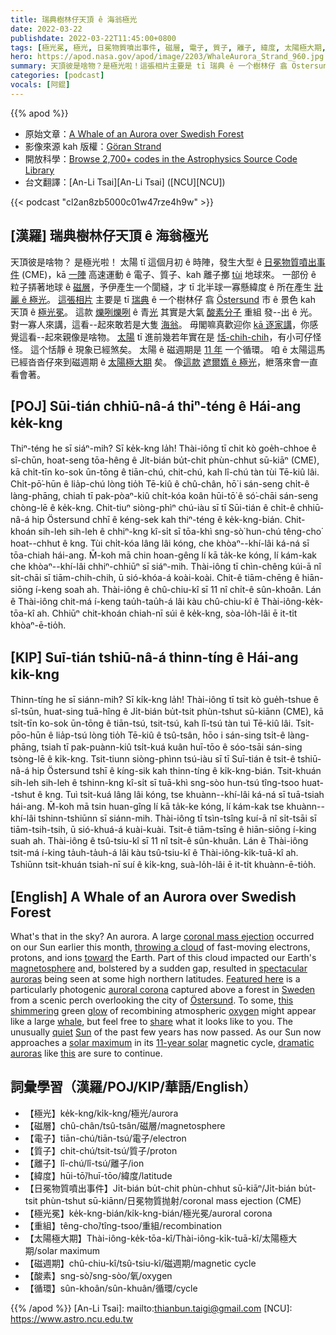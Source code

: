 ```yaml
---
title: 瑞典樹林仔天頂 ê 海翁極光
date: 2022-03-22
publishdate: 2022-03-22T11:45:00+0800
tags: [極光冕, 極光, 日冕物質噴出事件, 磁層, 電子, 質子, 離子, 緯度, 太陽極大期, 磁週期, 酸素]
hero: https://apod.nasa.gov/apod/image/2203/WhaleAurora_Strand_960.jpg
summary: 天頂彼是啥物？是極光啦！這張相片主要是 tī 瑞典 ê 一个樹林仔 翕 Östersund 市 ê 景色 kah 天頂 ê 極光冕。
categories: [podcast]
vocals: [阿錕]
---
```


{{% apod %}}

- 原始文章：[A Whale of an Aurora over Swedish Forest](https://apod.nasa.gov/apod/ap220322.html)
- 影像來源 kah 版權：[Göran Strand](https://astrofotografen.se/)
- 開放科學：[Browse 2,700+ codes in the Astrophysics Source Code Library](https://ascl.net/code/all)
- 台文翻譯：[An-Li Tsai][An-Li Tsai] ([NCU][NCU])

{{< podcast "cl2an8zb5000c01w47rze4h9w" >}}

## [漢羅] 瑞典樹林仔天頂 ê 海翁極光
天頂彼是啥物？
是極光啦！
太陽 tī 這個月初 ê 時陣，發生大型 ê [日冕物質噴出事件][coronal mass ejection] (CME)，kā [一陣][throwing a cloud] 高速運動 ê 電子、質子、kah 離子擲 [tùi][toward] 地球來。
一部份 ê 粒子挵著地球 ê [磁層][magnetosphere]，予伊產生一个閬縫，才 tī 北半球一寡懸緯度 ê 所在產生 [壯麗 ê 極光][spectacular auroras]。
[這張相片][Featured here] 主要是 tī [瑞典][Sweden] ê 一个樹林仔 翕 [Östersund][Östersund] 市 ê 景色 kah 天頂 ê [極光冕][auroral corona]。
這款 [爍咧爍咧][this shimmering] ê 青[光][glow] 其實是大氣 [酸素分子][oxygen] 重組 發--出 ê 光。
對一寡人來講，這看--起來敢若是大隻 [海翁][whale]。
毋閣嘛真歡迎你 [kā 逐家講][share]，你感覺這看--起來親像是啥物。
[太陽][Sun] tī 進前幾若年實在是 [恬-chih-chih][quiet]，有小可仔怪怪。
這个恬靜 ê 現象已經煞矣。
太陽 ê 磁週期是 [11 年][11-year solar] 一个循環。
咱 ê 太陽這馬已經沓沓仔來到磁週期 ê [太陽極大期][solar maximum] 矣。
像[這款][this] [遮爾媠 ê 極光][dramatic auroras]，紲落來會一直看會著。

## [POJ] Sūi-tián chhiū-nâ-á thiⁿ-téng ê Hái-ang ke̍k-kng
Thiⁿ-téng he sī siáⁿ-mih?
Sī ke̍k-kng la̍h!
Thài-iông tī chit kò goe̍h-chhoe ê sî-chūn, hoat-seng tōa-hêng ê Ji̍t-bián bu̍t-chit phùn-chhut sū-kiāⁿ (CME), kā chi̍t-tīn ko-sok ūn-tōng ê tiān-chú, chit-chú, kah lî-chú tàn tùi Tē-kiû lâi.
Chi̍t-pō͘-hūn ê lia̍p-chú lòng tio̍h Tē-kiû ê chû-chân, hō͘ i sán-seng chi̍t-ê làng-phāng, chiah tī pak-pòaⁿ-kiû chi̍t-kóa koân hūi-tō͘ ê só͘-chāi sán-seng chòng-lē ê ke̍k-kng.
Chit-tiuⁿ siòng-phìⁿ chú-iàu sī tī Sūi-tián ê chi̍t-ê chhiū-nâ-á hip Östersund chhī ê kéng-sek kah thiⁿ-téng ê ke̍k-kng-bián.
Chit-khoán sih-leh sih-leh ê chhiⁿ-kng kî-si̍t sī tōa-khì sng-sò͘ hun-chú têng-cho͘ hoat--chhut ê kng.
Tùi chi̍t-kóa lâng lâi kóng, che khòaⁿ--khí-lâi ká-ná sī tōa-chiah hái-ang.
M̄-koh mā chin hoan-gêng lí kā ta̍k-ke kóng, lí kám-kak che khòaⁿ--khí-lâi chhiⁿ-chhiūⁿ sī siáⁿ-mih.
Thài-iông tī chìn-chêng kúi-ā nî si̍t-chāi sī tiām-chih-chih, ū sió-khóa-á koài-koài.
Chit-ê tiām-chēng ê hiān-siōng í-keng soah ah.
Thài-iông ê chû-chiu-kî sī 11 nî chi̍t-ê sûn-khoân.
Lán ê Thài-iông chit-má í-keng tau̍h-tau̍h-á lâi kàu chû-chiu-kî ê Thài-iông-ke̍k-tōa-kî ah.
Chhiūⁿ chit-khoán chiah-nī súi ê ke̍k-kng, sòa-lo̍h-lâi ē it-ti̍t khòaⁿ-ē-tio̍h.



## [KIP] Suī-tián tshiū-nâ-á thinn-tíng ê Hái-ang ki̍k-kng
Thinn-tíng he sī siánn-mih?
Sī ki̍k-kng la̍h!
Thài-iông tī tsit kò gue̍h-tshue ê sî-tsūn, huat-sing tuā-hîng ê Ji̍t-bián bu̍t-tsit phùn-tshut sū-kiānn (CME), kā tsi̍t-tīn ko-sok ūn-tōng ê tiān-tsú, tsit-tsú, kah lî-tsú tàn tuì Tē-kiû lâi.
Tsi̍t-pōo-hūn ê lia̍p-tsú lòng tio̍h Tē-kiû ê tsû-tsân, hōo i sán-sing tsi̍t-ê làng-phāng, tsiah tī pak-puànn-kiû tsi̍t-kuá kuân huī-tōo ê sóo-tsāi sán-sing tsòng-lē ê ki̍k-kng.
Tsit-tiunn siòng-phìnn tsú-iàu sī tī Suī-tián ê tsi̍t-ê tshiū-nâ-á hip Östersund tshī ê kíng-sik kah thinn-tíng ê ki̍k-kng-bián.
Tsit-khuán sih-leh sih-leh ê tshinn-kng kî-si̍t sī tuā-khì sng-sòo hun-tsú tîng-tsoo huat--tshut ê kng.
Tuì tsi̍t-kuá lâng lâi kóng, tse khuànn--khí-lâi ká-ná sī tuā-tsiah hái-ang.
M̄-koh mā tsin huan-gîng lí kā ta̍k-ke kóng, lí kám-kak tse khuànn--khí-lâi tshinn-tshiūnn sī siánn-mih.
Thài-iông tī tsìn-tsîng kuí-ā nî si̍t-tsāi sī tiām-tsih-tsih, ū sió-khuá-á kuài-kuài.
Tsit-ê tiām-tsīng ê hiān-siōng í-king suah ah.
Thài-iông ê tsû-tsiu-kî sī 11 nî tsi̍t-ê sûn-khuân.
Lán ê Thài-iông tsit-má í-king ta̍uh-ta̍uh-á lâi kàu tsû-tsiu-kî ê Thài-iông-ki̍k-tuā-kî ah.
Tshiūnn tsit-khuán tsiah-nī suí ê ki̍k-kng, suà-lo̍h-lâi ē it-ti̍t khuànn-ē-tio̍h.


## [English] A Whale of an Aurora over Swedish Forest
What's that in the sky?
An aurora.
A large [coronal mass ejection][coronal mass ejection] occurred on our Sun earlier this month, [throwing a cloud][throwing a cloud] of fast-moving electrons, protons, and ions [toward][toward] the Earth.
Part of this cloud impacted our Earth's [magnetosphere][magnetosphere] and, bolstered by a sudden gap, resulted in [spectacular auroras][spectacular auroras] being seen at some high northern latitudes.
[Featured here][Featured here] is a particularly photogenic [auroral corona][auroral corona] captured above a forest in [Sweden][Sweden] from a scenic perch overlooking the city of [Östersund][Östersund].
To some, [this shimmering][this shimmering] green [glow][glow] of recombining atmospheric [oxygen][oxygen] might appear like a large [whale][whale], but feel free to [share][share] what it looks like to you.
The unusually [quiet][quiet] [Sun][Sun] of the past few years has now passed.
As our Sun now approaches a [solar maximum][solar maximum] in its [11-year solar][11-year solar] magnetic cycle, [dramatic auroras][dramatic auroras] like [this][this] are sure to continue.

## 詞彙學習（漢羅/POJ/KIP/華語/English）
- 【極光】ke̍k-kng/ki̍k-kng/極光/aurora
- 【磁層】chû-chân/tsû-tsân/磁層/magnetosphere
- 【電子】tiān-chú/tiān-tsú/電子/electron
- 【質子】chit-chú/tsit-tsú/質子/proton
- 【離子】lî-chú/lî-tsú/離子/ion
- 【緯度】hūi-tō͘/huī-tōo/緯度/latitude
- 【日冕物質噴出事件】Ji̍t-bián bu̍t-chit phùn-chhut sū-kiāⁿ/Ji̍t-bián bu̍t-tsit phùn-tshut sū-kiānn/日冕物質抛射/coronal mass ejection (CME)
- 【極光冕】ke̍k-kng-bián/ki̍k-kng-bián/極光冕/auroral corona
- 【重組】têng-cho͘/tîng-tsoo/重組/recombination
- 【太陽極大期】Thài-iông-ke̍k-tōa-kî/Thài-iông-ki̍k-tuā-kî/太陽極大期/solar maximum
- 【磁週期】chû-chiu-kî/tsû-tsiu-kî/磁週期/magnetic cycle
- 【酸素】sng-sò͘/sng-sòo/氧/oxygen
- 【循環】sûn-khoân/sûn-khuân/循環/cycle

{{% /apod %}}
[An-Li Tsai]: mailto:thianbun.taigi@gmail.com
[NCU]: https://www.astro.ncu.edu.tw

[copyright]: https://apod.nasa.gov/apod/fap/lib/about_apod.html#srapply

[coronal mass ejection]:https://solarscience.msfc.nasa.gov/CMEs.shtml
[throwing a cloud]:https://twitter.com/erikapal/status/1502105107743133698
[toward]:https://svs.gsfc.nasa.gov/3902
[magnetosphere]:http://en.wikipedia.org/wiki/Magnetosphere
[spectacular auroras]:https://spaceweathergallery.com/aurora_gallery.html
[Featured here]:https://www.instagram.com/p/CbH_N6KtwL_/
[auroral corona]:https://aurora.live/2020/04/aurora-coronas/
[Sweden]:https://en.wikipedia.org/wiki/Sweden
[Östersund]:https://youtu.be/AgFc6_48dV4
[this shimmering]:https://youtu.be/PVLr0Gndyeg
[glow]:https://apod.nasa.gov/apod/ap110328.html
[oxygen]:http://periodic.lanl.gov/8.shtml
[whale]:https://en.wikipedia.org/wiki/Whale
[share]:https://asterisk.apod.com/discuss_apod.php?date=220322
[quiet]:https://apod.nasa.gov/apod/ap191202.html
[Sun]:https://solarsystem.nasa.gov/solar-system/sun/in-depth/
[solar maximum]:https://en.wikipedia.org/wiki/Solar_maximum
[11-year solar]:https://spaceplace.nasa.gov/solar-cycles/en/
[dramatic auroras]:https://allthingslearning.files.wordpress.com/2011/10/dogs_surprised.jpg
[this]:https://apod.nasa.gov/apod/ap190218.html
